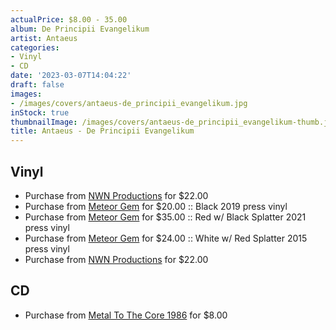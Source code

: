 ```yaml
---
actualPrice: $8.00 - 35.00
album: De Principii Evangelikum
artist: Antaeus
categories:
- Vinyl
- CD
date: '2023-03-07T14:04:22'
draft: false
images:
- /images/covers/antaeus-de_principii_evangelikum.jpg
inStock: true
thumbnailImage: /images/covers/antaeus-de_principii_evangelikum-thumb.jpg
title: Antaeus - De Principii Evangelikum
---
```


## Vinyl
* Purchase from [NWN Productions](http://shop.nwnprod.com/index.php?route=product/product&path=75&product_id=13593&sort=pd.name&order=ASC) for $22.00
* Purchase from [Meteor Gem](https://meteor-gem.com/products/antaeus-de-principii) for $20.00 :: Black 2019 press vinyl
* Purchase from [Meteor Gem](https://meteor-gem.com/products/antaeus-de-principii) for $35.00 :: Red w/ Black Splatter 2021 press vinyl
* Purchase from [Meteor Gem](https://meteor-gem.com/products/antaeus-de-principii) for $24.00 :: White w/ Red Splatter 2015 press vinyl
* Purchase from [NWN Productions](http://shop.nwnprod.com/index.php?route=product/product&path=75&product_id=24213&sort=pd.name&order=ASC) for $22.00
## CD
* Purchase from [Metal To The Core 1986](https://metaltothecore1986.com/shop/antaeus-de-principii-evangelikum-cd/) for $8.00
